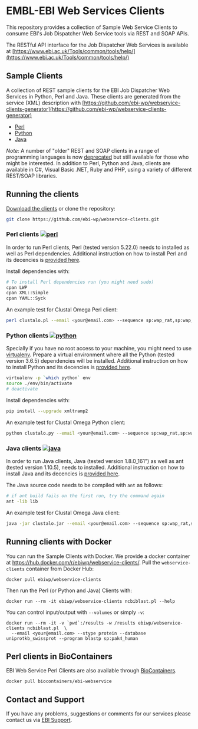 # EMBL-EBI Web Services Clients

This repository provides a collection of Sample Web Service Clients to consume
EBI's Job Dispatcher Web Service tools via REST and SOAP APIs.

The RESTful API interface for the Job Dispatcher Web Services is available at
[https://www.ebi.ac.uk/Tools/common/tools/help/](https://www.ebi.ac.uk/Tools/common/tools/help/)

## Sample Clients

A collection of REST sample clients for the EBI Job Dispatcher Web Services in Python, Perl and Java.
These clients are generated from the service (XML) description with
[https://github.com/ebi-wp/webservice-clients-generator](https://github.com/ebi-wp/webservice-clients-generator)

* [Perl](perl)
* [Python](python)
* [Java](java)

*Note:* A number of "older" REST and SOAP clients in a range of programming languages is now [deprecated](deprecated)
but still available for those who might be interested. In addition to Perl, Python and Java, clients are available
in C#, Visual Basic .NET, Ruby and PHP, using a variety of different REST/SOAP libraries.


## Running the clients

[Download the clients](https://github.com/ebi-wp/webservice-clients/archive/master.zip)
or clone the repository:

```bash
git clone https://github.com/ebi-wp/webservice-clients.git
```

### Perl clients [![perl](https://img.shields.io/badge/perl-5.22.0+-blue.svg?style=flat)]()

In order to run Perl clients, Perl (tested version 5.22.0) needs to installed as well as Perl dependencies. Additional instruction on how to install Perl and its decencies is [provided here](https://www.ebi.ac.uk/seqdb/confluence/display/JDSAT/Environment+setup+for+REST+Web+Services).

Install dependencies with:
```bash
# To install Perl dependencies run (you might need sudo)
cpan LWP
cpan XML::Simple
cpan YAML::Syck
```

An example test for Clustal Omega Perl client:

```bash
perl clustalo.pl --email <your@email.com> --sequence sp:wap_rat,sp:wap_mouse,sp:wap_pig
```

### Python clients [![python](https://img.shields.io/badge/python-3.5+-blue.svg?style=flat)]()

Specially if you have no root access to your machine, you might need to
use [virtualenv](http://docs.python-guide.org/en/latest/dev/virtualenvs/).
Prepare a virtual environment where all the Python (tested version 3.6.5) dependencies will be installed. Additional instruction on how to install Python and its decencies is [provided here](https://www.ebi.ac.uk/seqdb/confluence/display/JDSAT/Environment+setup+for+REST+Web+Services).

```bash
virtualenv -p `which python` env
source ./env/bin/activate
# deactivate
```

Install dependencies with:
```bash
pip install --upgrade xmltramp2
```

An example test for Clustal Omega Python client:

```bash
python clustalo.py --email <your@email.com> --sequence sp:wap_rat,sp:wap_mouse,sp:wap_pig
```

### Java clients [![java](https://img.shields.io/badge/java-1.8+-blue.svg?style=flat)]()

In order to run Java clients, Java (tested version 1.8.0_161") as well as ant (tested version 1.10.5),
needs to installed. Additional instruction on how to install Java and its decencies is [provided here](https://www.ebi.ac.uk/seqdb/confluence/display/JDSAT/Environment+setup+for+REST+Web+Services).

The Java source code needs to be compiled with `ant` as follows:
```bash
# if ant build fails on the first run, try the command again
ant -lib lib
```

An example test for Clustal Omega Java client:

```bash
java -jar clustalo.jar --email <your@email.com> --sequence sp:wap_rat,sp:wap_mouse,sp:wap_pig
```

## Running clients with Docker

You can run the Sample Clients with Docker. We provide a docker container at
https://hub.docker.com/r/ebiwp/webservice-clients/. Pull the `webservice-clients` container from Docker Hub:

```
docker pull ebiwp/webservice-clients
```

Then run the Perl (or Python and Java) Clients with:
```
docker run --rm -it ebiwp/webservice-clients ncbiblast.pl --help
```

You can control input/output with `--volumes` or simply `-v`:
```
docker run --rm -it -v `pwd`:/results -w /results ebiwp/webservice-clients ncbiblast.pl  \
  --email <your@email.com> --stype protein --database uniprotkb_swissprot --program blastp sp:pak4_human
```

## Perl clients in BioContainers

EBI Web Service Perl Clients are also available through [BioContainers](http://biocontainers.pro/).

```
docker pull biocontainers/ebi-webservice
```

## Contact and Support

If you have any problems, suggestions or comments for our services please
contact us via [EBI Support](https://www.ebi.ac.uk/support/index.php?query=WebServices).

